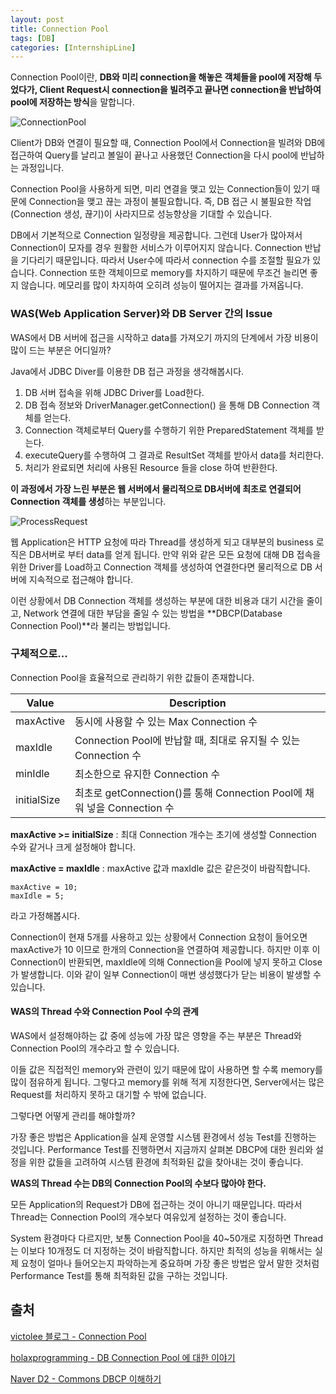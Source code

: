 ```yaml
---
layout: post
title: Connection Pool
tags: [DB]
categories: [InternshipLine]
---
```


Connection Pool이란, **DB와 미리 connection을 해놓은 객체들을 pool에 저장해 두었다가, Client Request시 connection을 빌려주고 끝나면 connection을 반납하여 pool에 저장하는 방식**을 말합니다.

![ConnectionPool](https://nephelai.github.io/images/posts/connection_pool.jpg)

Client가 DB와 연결이 필요할 때, Connection Pool에서 Connection을 빌려와 DB에 접근하여 Query를 날리고 볼일이 끝나고 사용했던 Connection을 다시 pool에 반납하는 과정입니다.

Connection Pool을 사용하게 되면, 미리 연결을 맺고 있는 Connection들이 있기 때문에 Connection을 맺고 끊는 과정이 불필요합니다. 즉, DB 접근 시 불필요한 작업(Connection 생성, 끊기)이 사라지므로 성능향상을 기대할 수 있습니다.

DB에서 기본적으로 Connection 일정량을 제공합니다. 그런데 User가 많아져서 Connection이 모자를 경우 원활한 서비스가 이루어지지 않습니다. Connection 반납을 기다리기 때문입니다. 따라서 User수에 따라서 connection 수를 조절할 필요가 있습니다. Connection 또한 객체이므로 memory를 차지하기 때문에 무조건 늘리면 좋지 않습니다. 메모리를 많이 차지하여 오히려 성능이 떨어지는 결과를 가져옵니다.

### WAS(Web Application Server)와 DB Server 간의 Issue

WAS에서 DB 서버에 접근을 시작하고 data를 가져오기 까지의 단계에서 가장 비용이 많이 드는 부분은 어디일까?

Java에서 JDBC Diver를 이용한 DB 접근 과정을 생각해봅시다.

1. DB 서버 접속을 위해 JDBC Driver를 Load한다.
2. DB 접속 정보와 DriverManager.getConnection() 을 통해 DB Connection 객체를 얻는다.
3. Connection 객체로부터 Query를 수행하기 위한 PreparedStatement 객체를 받는다.
4. executeQuery를 수행하여 그 결과로 ResultSet 객체를 받아서 data를 처리한다.
5. 처리가 완료되면 처리에 사용된 Resource 들을 close 하여 반환한다.

**이 과정에서 가장 느린 부분은 웹 서버에서 물리적으로 DB서버에 최초로 연결되어 Connection 객체를 생성**하는 부분입니다. 

![ProcessRequest](https://nephelai.github.io/images/posts/process_request.jpg)

웹 Application은 HTTP 요청에 따라 Thread를 생성하게 되고 대부분의 business 로직은 DB서버로 부터 data를 얻게 됩니다. 만약 위와 같은 모든 요청에 대해 DB 접속을 위한 Driver를 Load하고 Connection 객체를 생성하여 연결한다면 물리적으로 DB 서버에 지속적으로 접근해야 합니다.

이런 상황에서 DB Connection 객체를 생성하는 부분에 대한 비용과 대기 시간을 줄이고, Network 연결에 대한 부담을 줄일 수 있는 방법을 **DBCP(Database Connection Pool)**라 불리는 방법입니다.

### 구체적으로...

Connection Pool을 효율적으로 관리하기 위한 값들이 존재합니다.

| Value       | Description                                                  |
| ----------- | ------------------------------------------------------------ |
| maxActive   | 동시에 사용할 수 있는 Max Connection 수                      |
| maxIdle     | Connection Pool에 반납할 때, 최대로 유지될 수 있는 Connection 수 |
| minIdle     | 최소한으로 유지한 Connection 수                              |
| initialSize | 최초로 getConnection()를 통해 Connection Pool에 채워 넣을 Connection 수 |

**maxActive >= initialSize** : 최대 Connection 개수는 초기에 생성할 Connection 수와 같거나 크게 설정해야 합니다.

**maxActive = maxIdle** : maxActive 값과 maxIdle 값은 같은것이 바람직합니다.

```
maxActive = 10;
maxIdle = 5;
```

라고 가정해봅시다.

Connection이 현재 5개를 사용하고 있는 상황에서 Connection 요청이 들어오면 maxActive가 10 이므로 한개의 Connection을 연결하여 제공합니다. 하지만 이후 이 Connection이 반환되면, maxIdle에 의해 Connection을 Pool에 넣지 못하고 Close가 발생합니다. 이와 같이 일부 Connection이 매번 생성했다가 닫는 비용이 발생할 수 있습니다.

#### WAS의 Thread 수와 Connection Pool 수의 관계

WAS에서 설정해야하는 값 중에 성능에 가장 많은 영향을 주는 부분은 Thread와 Connection Pool의 개수라고 할 수 있습니다.

이들 값은 직접적인 memory와 관련이 있기 때문에 많이 사용하면 할 수록 memory를 많이 점유하게 됩니다. 그렇다고 memory를 위해 적게 지정한다면, Server에서는 많은 Request를 처리하지 못하고 대기할 수 밖에 없습니다.

그렇다면 어떻게 관리를 해야할까?

가장 좋은 방법은 Application을 실제 운영할 시스템 환경에서 성능 Test를 진행하는 것입니다. Performance Test를 진행하면서 지금까지 살펴본 DBCP에 대한 원리와 설정을 위한 값들을 고려하여 시스템 환경에 최적화된 값을 찾아내는 것이 좋습니다.

**WAS의 Thread 수는 DB의 Connection Pool의 수보다 많아야 한다.**

모든 Application의 Request가 DB에 접근하는 것이 아니기 때문입니다. 따라서 Thread는 Connection Pool의 개수보다 여유있게 설정하는 것이 좋습니다.

System 환경마다 다르지만, 보통 Connection Pool을 40~50개로 지정하면 Thread는 이보다 10개정도 더 지정하는 것이 바람직합니다. 하지만 최적의 성능을 위해서는 실제 요청이 얼마나 들어오는지 파악하는게 중요하며 가장 좋은 방법은 앞서 말한 것처럼 Performance Test를 통해 최적화된 값을 구하는 것입니다.



## 출처

[victolee 블로그 - Connection Pool](https://victorydntmd.tistory.com/42)

[holaxprogramming - DB Connection Pool 에 대한 이야기](https://www.holaxprogramming.com/2013/01/10/devops-how-to-manage-dbcp/)

[Naver D2 - Commons DBCP 이해하기](https://d2.naver.com/helloworld/5102792)